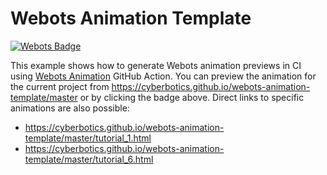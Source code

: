 # Webots Animation Template

[![Webots Badge](https://badgen.net/badge/icon/Preview%20simulation?label=Webots)](https://cyberbotics.github.io/webots-animation-template/master)

This example shows how to generate Webots animation previews in CI using [Webots Animation](https://github.com/marketplace/actions/webots-animation) GitHub Action.
You can preview the animation for the current project from https://cyberbotics.github.io/webots-animation-template/master or by clicking the badge above.
Direct links to specific animations are also possible:
- https://cyberbotics.github.io/webots-animation-template/master/tutorial_1.html
- https://cyberbotics.github.io/webots-animation-template/master/tutorial_6.html
